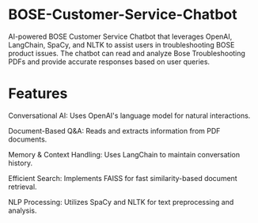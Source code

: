 # BOSE-Customer-Service-Chatbot
AI-powered BOSE Customer Service Chatbot that leverages OpenAI, LangChain, SpaCy, and NLTK to assist users in troubleshooting BOSE product issues. The chatbot can read and analyze Bose Troubleshooting PDFs and provide accurate responses based on user queries.

# Features

Conversational AI: Uses OpenAI's language model for natural interactions.

Document-Based Q&A: Reads and extracts information from PDF documents.

Memory & Context Handling: Uses LangChain to maintain conversation history.

Efficient Search: Implements FAISS for fast similarity-based document retrieval.

NLP Processing: Utilizes SpaCy and NLTK for text preprocessing and analysis.
